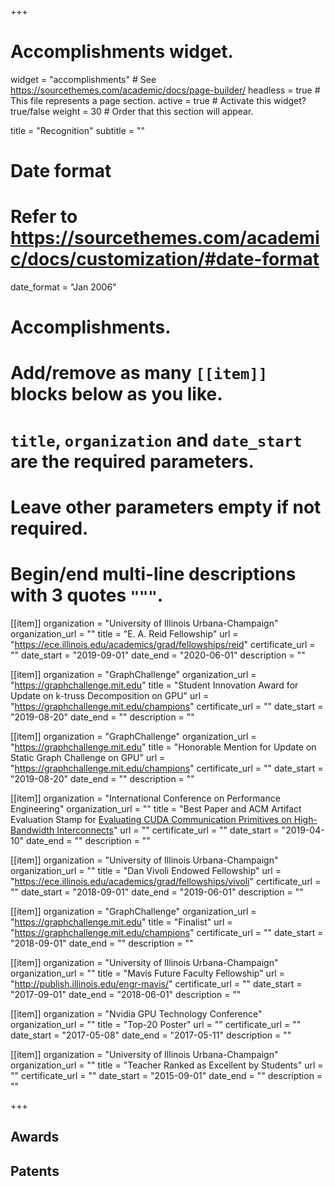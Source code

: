 +++
# Accomplishments widget.
widget = "accomplishments"  # See https://sourcethemes.com/academic/docs/page-builder/
headless = true  # This file represents a page section.
active = true  # Activate this widget? true/false
weight = 30  # Order that this section will appear.

title = "Recognition"
subtitle = ""

# Date format
#   Refer to https://sourcethemes.com/academic/docs/customization/#date-format
date_format = "Jan 2006"

# Accomplishments.
#   Add/remove as many `[[item]]` blocks below as you like.
#   `title`, `organization` and `date_start` are the required parameters.
#   Leave other parameters empty if not required.
#   Begin/end multi-line descriptions with 3 quotes `"""`.

[[item]]
  organization = "University of Illinois Urbana-Champaign"
  organization_url = ""
  title = "E. A. Reid Fellowship"
  url = "https://ece.illinois.edu/academics/grad/fellowships/reid"
  certificate_url = ""
  date_start = "2019-09-01"
  date_end = "2020-06-01"
  description = ""

[[item]]
  organization = "GraphChallenge"
  organization_url = "https://graphchallenge.mit.edu"
  title = "Student Innovation Award for Update on k-truss Decomposition on GPU"
  url = "https://graphchallenge.mit.edu/champions"
  certificate_url = ""
  date_start = "2019-08-20"
  date_end = ""
  description = ""

[[item]]
  organization = "GraphChallenge"
  organization_url = "https://graphchallenge.mit.edu"
  title = "Honorable Mention for Update on Static Graph Challenge on GPU"
  url = "https://graphchallenge.mit.edu/champions"
  certificate_url = ""
  date_start = "2019-08-20"
  date_end = ""
  description = ""

[[item]]
  organization = "International Conference on Performance Engineering"
  organization_url = ""
  title = "Best Paper and ACM Artifact Evaluation Stamp for [Evaluating CUDA Communication Primitives on High-Bandwidth Interconnects](/publication/20190410_pearson_icpe)"
  url = ""
  certificate_url = ""
  date_start = "2019-04-10"
  date_end = ""
  description = ""

[[item]]
  organization = "University of Illinois Urbana-Champaign"
  organization_url = ""
  title = "Dan Vivoli Endowed Fellowship"
  url = "https://ece.illinois.edu/academics/grad/fellowships/vivoli"
  certificate_url = ""
  date_start = "2018-09-01"
  date_end = "2019-06-01"
  description = ""

[[item]]
  organization = "GraphChallenge"
  organization_url = "https://graphchallenge.mit.edu"
  title = "Finalist"
  url = "https://graphchallenge.mit.edu/champions"
  certificate_url = ""
  date_start = "2018-09-01"
  date_end = ""
  description = ""

[[item]]
  organization = "University of Illinois Urbana-Champaign"
  organization_url = ""
  title = "Mavis Future Faculty Fellowship"
  url = "http://publish.illinois.edu/engr-mavis/"
  certificate_url = ""
  date_start = "2017-09-01"
  date_end = "2018-06-01"
  description = ""

[[item]]
  organization = "Nvidia GPU Technology Conference"
  organization_url = ""
  title = "Top-20 Poster"
  url = ""
  certificate_url = ""
  date_start = "2017-05-08"
  date_end = "2017-05-11"
  description = ""

[[item]]
  organization = "University of Illinois Urbana-Champaign"
  organization_url = ""
  title = "Teacher Ranked as Excellent by Students"
  url = ""
  certificate_url = ""
  date_start = "2015-09-01"
  date_end = ""
  description = ""

+++

## Awards

## Patents

  <!-- [[item]]
  organization = "United States 20140122579"
  organization_url = ""
  title = "Web-based method for physical object delivery though use of 3d printing technology"
  url = ""
  certificate_url = ""
  date_start = "2012-11-01"
  date_end = ""
  description = "" -->
